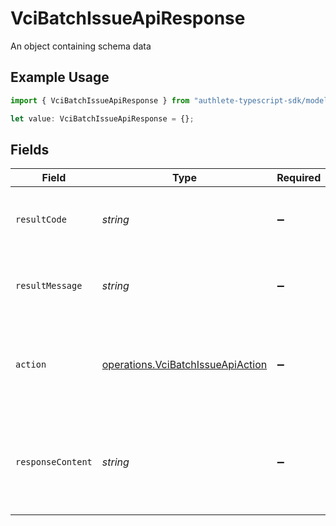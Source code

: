 # VciBatchIssueApiResponse

An object containing schema data

## Example Usage

```typescript
import { VciBatchIssueApiResponse } from "authlete-typescript-sdk/models/operations";

let value: VciBatchIssueApiResponse = {};
```

## Fields

| Field                                                                                                | Type                                                                                                 | Required                                                                                             | Description                                                                                          |
| ---------------------------------------------------------------------------------------------------- | ---------------------------------------------------------------------------------------------------- | ---------------------------------------------------------------------------------------------------- | ---------------------------------------------------------------------------------------------------- |
| `resultCode`                                                                                         | *string*                                                                                             | :heavy_minus_sign:                                                                                   | The code which represents the result of the API call.                                                |
| `resultMessage`                                                                                      | *string*                                                                                             | :heavy_minus_sign:                                                                                   | A short message which explains the result of the API call.                                           |
| `action`                                                                                             | [operations.VciBatchIssueApiAction](../../models/operations/vcibatchissueapiaction.md)               | :heavy_minus_sign:                                                                                   | The next action that the implementation of the batch credential<br/>endpoint should take.<br/>       |
| `responseContent`                                                                                    | *string*                                                                                             | :heavy_minus_sign:                                                                                   | The content of the response that the implementation of the batch<br/>credential endpoint should return.<br/> |